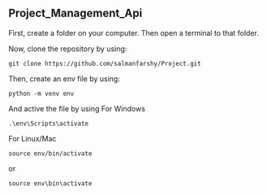 ## Project_Management_Api

First, create a folder on your computer. Then open a terminal to that folder.

Now, clone the repository by using:
```
git clone https://github.com/salmanfarshy/Project.git
```

Then, create an env file by using:
```
python -m venv env
```

And active the file by using
For Windows
```
.\env\Scripts\activate
```
For Linux/Mac
```
source env/bin/activate
```
or
```
source env\bin\activate
```
